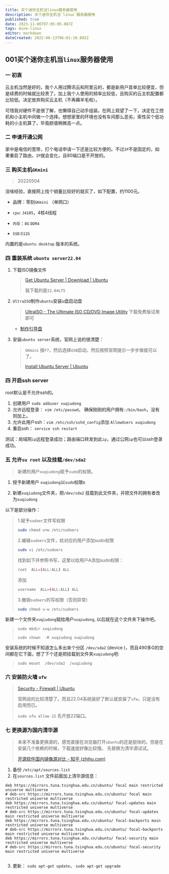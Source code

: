 ```yaml
---
title: 买个迷你主机当linux服务器使用
description: 买个迷你主机当`linux`服务器使用
published: true
date: 2023-11-06T07:05:05.087Z
tags: mine-linux
editor: markdown
dateCreated: 2022-06-13T06:01:10.892Z
---
```


## 001买个迷你主机当`linux`服务器使用

### 一 初衷

​    云主机当然是好的，我个人用过腾讯云和阿里云的，都是新用户首单比较便宜，但是续费的时候就比较贵了。加上我个人使用的频率比较低，且购买的云主机配置都比较低。决定放弃购买云主机（不再薅羊毛啦）。

​     可惜我对硬件不是很了解，也懒得自己动手组装。在网上观望了一下，决定在工控机和小主机中间做一个选择。想想家里的环境也没有车间那么恶劣，索性买个低功耗的小主机算了，毕竟颜值稍微高一点。

### 二 申请开通公网

 家中是电信的宽带，打个电话申请一下还是比较方便的。不过`IP`不是固定的，如果重启了路由，`IP`就会变化，且80端口是不开放的。



### 三 购买主机`GKmini`

> 20220504

  没啥经验，直接网上找个销量比较好的就买了，如下配置，约1100元。

- 品牌：零刻`GKmini` （单网口）

- `cpu`: `J4105`，4核4线程
- `内存`：`8G` `DDR4`
- `SSD`:`512G`

内置的是`ubuntu desktop` 版本的系统。

### 四 重装系统 `ubuntu server22.04`

1. 下载ISO镜像文件

   > [Get Ubuntu Server | Download | Ubuntu](https://ubuntu.com/download/server)
   >
   > 我下载的是`22.04LTS`

2. `UltraISO`制作`ubuntu`安装u盘启动盘

   > [UltraISO - The Ultimate ISO CD/DVD Image Utility](https://www.ultraiso.com/) 下载免费版试用即可

   - [制作引导盘](https://www.jianshu.com/p/187c4ab01add)

3. 安装`ubuntu server`系统，官网上说的很清楚：

   > `GKmini` 按`F7`，然后选择`USB`启动，然后按照官网提示一步步做就可以了。
   >
   > [Install Ubuntu Server | Ubuntu](https://ubuntu.com/tutorials/install-ubuntu-server#1-overview)

### 四 开启ssh server

root默认是不允许ssh的。

1. 创建用户  `sudo adduser xuqiudong`
2. 允许远程登录： `vim /etc/passwd`， 确保刚刚的用户拥有`:/bin/bash`，没有则加上。
3. 允许此用户ssh：`vim /etc/ssh/sshd_config`添加 `AllowUsers xuqiudong`
4. 重启ssh： `service ssh restart`

测试：局域网`ip`远程登录成功；路由端口转发到此`ip`，通过公网`ip`也可以ssh登录成功。

### 五  允许`su root` 以及挂载`/dev/sda2` 

> 新建的用户`xuqiudong`赋予`sudo`的权限。

1. 授予新建用户 `xuqiudong`以`sudo`权限s

2. 新建`xuqiudong`文件夹，把`/dev/sda2` 挂载到此文件夹，并把文件的拥有者改为`xuqiudong`

以下是部分操作：

> 1.赋予`sudoer`文件写权限
>
> ```bash
> sudo chmod u+w /etc/sudoers
> ```
>
> 2.编辑`sudoers`文件，给对应的用户添加sudo权限
>
> ```bash
> sudo vi /etc/sudoers
> ```
>
> 找到如下并参照书写，这里以给用户A添加sudo权限：
>
> ```bash
> root	ALL=(ALL:ALL) ALL
> ```
>
> 添加
>
> ```bash
> username	ALL=(ALL:ALL) ALL
> ```
>
> 3.撤销`sudoers`的写权限（否则异常）
>
> ```bash
> sudo chmod u-w /etc/sudoers
> ```

新建一个文件夹`xuqiudong`赋给用户`xuqiudong`, 以后就在这个文件夹下操作吧。

> `sudo mkdir xuqiudong`
>
> `sudo chown  -R xuqiudong xuqiudong`



安装系统的时候不知道怎么多出来个分区 `/dev/sda2` (device )，而且490多G的空间都在它下面，想了下个还是把挂载到文件夹`xuqiudong`吧:

> `sudo mount  /dev/sda2  /xuqiudong`



### 六 安装防火墙 `ufw`

> [Security - Firewall | Ubuntu](https://ubuntu.com/server/docs/security-firewall)
>
> 官网说的比较清楚了。而且22.04系统装好了默认就安装了`ufw`，只是没有启用而已。
>
> `sudo ufw allow 22`  先开放22端口。



### 七 更换源为国内清华源

> 本来不准备更换源的，感觉直接在浏览器打开`ubuntu`的还是挺快的。但是在安装几个依赖的时候，下载速度好像比较慢。 先替换为清华源试试。
>
> [开源软件国内镜像源对比 - 知乎 (zhihu.com)](https://zhuanlan.zhihu.com/p/161680238)

1. 备份 `/etc/apt/sources.list`
2. 在`sources.list` 文件前面加上清华源信息：

```
deb https://mirrors.tuna.tsinghua.edu.cn/ubuntu/ focal main restricted universe multiverse
# deb-src https://mirrors.tuna.tsinghua.edu.cn/ubuntu/ focal main restricted universe multiverse
deb https://mirrors.tuna.tsinghua.edu.cn/ubuntu/ focal-updates main restricted universe multiverse
# deb-src https://mirrors.tuna.tsinghua.edu.cn/ubuntu/ focal-updates main restricted universe multiverse
deb https://mirrors.tuna.tsinghua.edu.cn/ubuntu/ focal-backports main restricted universe multiverse
# deb-src https://mirrors.tuna.tsinghua.edu.cn/ubuntu/ focal-backports main restricted universe multiverse
deb https://mirrors.tuna.tsinghua.edu.cn/ubuntu/ focal-security main restricted universe multiverse
# deb-src https://mirrors.tuna.tsinghua.edu.cn/ubuntu/ focal-security main restricted universe multiverse
 
```

3. 更新： `sudo apt-get update`， `sudo apt-get upgrade`